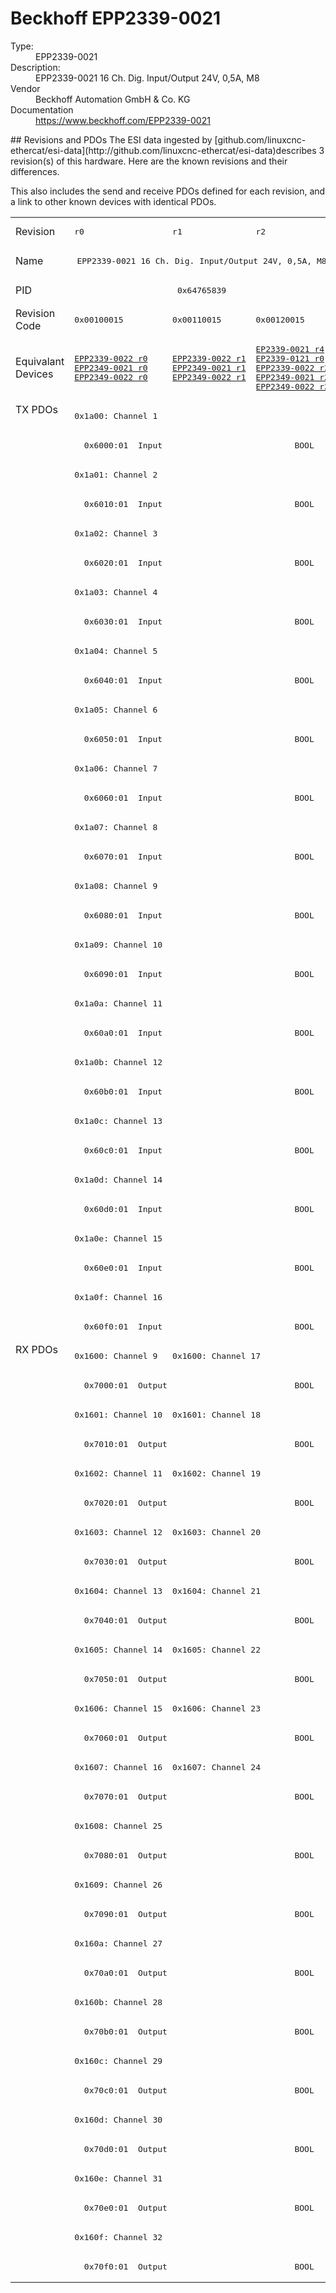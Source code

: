 #  Beckhoff EPP2339-0021

<dl>
  <dt>Type:</dt><dd>EPP2339-0021</dd>
  <dt>Description:</dt><dd>EPP2339-0021 16 Ch. Dig. Input/Output 24V, 0,5A, M8</dd>
  <dt>Vendor</dt><dd>Beckhoff Automation GmbH & Co. KG</dd>
  <dt>Documentation</dt><dd><a href="https://www.beckhoff.com/EPP2339-0021">https://www.beckhoff.com/EPP2339-0021</a></dd>
</dl>
## Revisions and PDOs
The ESI data ingested by [github.com/linuxcnc-ethercat/esi-data](http://github.com/linuxcnc-ethercat/esi-data)describes 3 revision(s) of this hardware.  Here are the known revisions and their differences.

This also includes the send and receive PDOs defined for each revision, and a link to other known devices with identical PDOs.

<table>
<tr >
<td class="first">Revision</td>
<td ><pre>r0</pre></td>
<td ><pre>r1</pre></td>
<td ><pre>r2</pre></td>
</tr>
<tr >
<td class="first">Name</td>
<td  colspan=3 align="center"><pre>EPP2339-0021 16 Ch. Dig. Input/Output 24V, 0,5A, M8</pre></td>
</tr>
<tr >
<td class="first">PID</td>
<td  colspan=3 align="center"><pre>0x64765839</pre></td>
</tr>
<tr >
<td class="first">Revision Code</td>
<td ><pre>0x00100015</pre></td>
<td ><pre>0x00110015</pre></td>
<td ><pre>0x00120015</pre></td>
</tr>
<tr >
<td class="first">Equivalant Devices</td>
<td ><pre><a href="EPP2339-0022">EPP2339-0022 r0</a><br/><a href="EPP2349-0021">EPP2349-0021 r0</a><br/><a href="EPP2349-0022">EPP2349-0022 r0</a></pre></td>
<td ><pre><a href="EPP2339-0022">EPP2339-0022 r1</a><br/><a href="EPP2349-0021">EPP2349-0021 r1</a><br/><a href="EPP2349-0022">EPP2349-0022 r1</a></pre></td>
<td ><pre><a href="EP2339-0021">EP2339-0021 r4</a><br/><a href="EP2339-0121">EP2339-0121 r0</a><br/><a href="EPP2339-0022">EPP2339-0022 r2</a><br/><a href="EPP2349-0021">EPP2349-0021 r2</a><br/><a href="EPP2349-0022">EPP2349-0022 r2</a></pre></td>
</tr>
<tr class="txpdo pdosection">
<td class="first" rowspan=32 valign=top>TX PDOs</td>
<td colspan=3 align="left"><pre>0x1a00: Channel 1</pre></td>
<td></td>
</tr>
<tr class="txpdo">
<td  colspan=3 align="left"><pre>  0x6000:01  Input                           BOOL</pre></td>
</tr>
<tr class="txpdo pdosection">
<td  colspan=3 align="left"><pre>0x1a01: Channel 2</pre></td>
</tr>
<tr class="txpdo">
<td  colspan=3 align="left"><pre>  0x6010:01  Input                           BOOL</pre></td>
</tr>
<tr class="txpdo pdosection">
<td  colspan=3 align="left"><pre>0x1a02: Channel 3</pre></td>
</tr>
<tr class="txpdo">
<td  colspan=3 align="left"><pre>  0x6020:01  Input                           BOOL</pre></td>
</tr>
<tr class="txpdo pdosection">
<td  colspan=3 align="left"><pre>0x1a03: Channel 4</pre></td>
</tr>
<tr class="txpdo">
<td  colspan=3 align="left"><pre>  0x6030:01  Input                           BOOL</pre></td>
</tr>
<tr class="txpdo pdosection">
<td  colspan=3 align="left"><pre>0x1a04: Channel 5</pre></td>
</tr>
<tr class="txpdo">
<td  colspan=3 align="left"><pre>  0x6040:01  Input                           BOOL</pre></td>
</tr>
<tr class="txpdo pdosection">
<td  colspan=3 align="left"><pre>0x1a05: Channel 6</pre></td>
</tr>
<tr class="txpdo">
<td  colspan=3 align="left"><pre>  0x6050:01  Input                           BOOL</pre></td>
</tr>
<tr class="txpdo pdosection">
<td  colspan=3 align="left"><pre>0x1a06: Channel 7</pre></td>
</tr>
<tr class="txpdo">
<td  colspan=3 align="left"><pre>  0x6060:01  Input                           BOOL</pre></td>
</tr>
<tr class="txpdo pdosection">
<td  colspan=3 align="left"><pre>0x1a07: Channel 8</pre></td>
</tr>
<tr class="txpdo">
<td  colspan=3 align="left"><pre>  0x6070:01  Input                           BOOL</pre></td>
</tr>
<tr class="txpdo pdosection">
<td  colspan=3 align="left"><pre>0x1a08: Channel 9</pre></td>
</tr>
<tr class="txpdo">
<td  colspan=3 align="left"><pre>  0x6080:01  Input                           BOOL</pre></td>
</tr>
<tr class="txpdo pdosection">
<td  colspan=3 align="left"><pre>0x1a09: Channel 10</pre></td>
</tr>
<tr class="txpdo">
<td  colspan=3 align="left"><pre>  0x6090:01  Input                           BOOL</pre></td>
</tr>
<tr class="txpdo pdosection">
<td  colspan=3 align="left"><pre>0x1a0a: Channel 11</pre></td>
</tr>
<tr class="txpdo">
<td  colspan=3 align="left"><pre>  0x60a0:01  Input                           BOOL</pre></td>
</tr>
<tr class="txpdo pdosection">
<td  colspan=3 align="left"><pre>0x1a0b: Channel 12</pre></td>
</tr>
<tr class="txpdo">
<td  colspan=3 align="left"><pre>  0x60b0:01  Input                           BOOL</pre></td>
</tr>
<tr class="txpdo pdosection">
<td  colspan=3 align="left"><pre>0x1a0c: Channel 13</pre></td>
</tr>
<tr class="txpdo">
<td  colspan=3 align="left"><pre>  0x60c0:01  Input                           BOOL</pre></td>
</tr>
<tr class="txpdo pdosection">
<td  colspan=3 align="left"><pre>0x1a0d: Channel 14</pre></td>
</tr>
<tr class="txpdo">
<td  colspan=3 align="left"><pre>  0x60d0:01  Input                           BOOL</pre></td>
</tr>
<tr class="txpdo pdosection">
<td  colspan=3 align="left"><pre>0x1a0e: Channel 15</pre></td>
</tr>
<tr class="txpdo">
<td  colspan=3 align="left"><pre>  0x60e0:01  Input                           BOOL</pre></td>
</tr>
<tr class="txpdo pdosection">
<td  colspan=3 align="left"><pre>0x1a0f: Channel 16</pre></td>
</tr>
<tr class="txpdo">
<td  colspan=3 align="left"><pre>  0x60f0:01  Input                           BOOL</pre></td>
</tr>
<tr class="rxpdo pdosection">
<td class="first" rowspan=32 valign=top>RX PDOs</td>
<td><pre>0x1600: Channel 9</pre></td>
<td colspan=2 align="left"><pre>0x1600: Channel 17</pre></td>
<td></td>
</tr>
<tr class="rxpdo">
<td  colspan=3 align="left"><pre>  0x7000:01  Output                          BOOL</pre></td>
</tr>
<tr class="rxpdo pdosection">
<td ><pre>0x1601: Channel 10</pre></td>
<td  colspan=2 align="left"><pre>0x1601: Channel 18</pre></td>
</tr>
<tr class="rxpdo">
<td  colspan=3 align="left"><pre>  0x7010:01  Output                          BOOL</pre></td>
</tr>
<tr class="rxpdo pdosection">
<td ><pre>0x1602: Channel 11</pre></td>
<td  colspan=2 align="left"><pre>0x1602: Channel 19</pre></td>
</tr>
<tr class="rxpdo">
<td  colspan=3 align="left"><pre>  0x7020:01  Output                          BOOL</pre></td>
</tr>
<tr class="rxpdo pdosection">
<td ><pre>0x1603: Channel 12</pre></td>
<td  colspan=2 align="left"><pre>0x1603: Channel 20</pre></td>
</tr>
<tr class="rxpdo">
<td  colspan=3 align="left"><pre>  0x7030:01  Output                          BOOL</pre></td>
</tr>
<tr class="rxpdo pdosection">
<td ><pre>0x1604: Channel 13</pre></td>
<td  colspan=2 align="left"><pre>0x1604: Channel 21</pre></td>
</tr>
<tr class="rxpdo">
<td  colspan=3 align="left"><pre>  0x7040:01  Output                          BOOL</pre></td>
</tr>
<tr class="rxpdo pdosection">
<td ><pre>0x1605: Channel 14</pre></td>
<td  colspan=2 align="left"><pre>0x1605: Channel 22</pre></td>
</tr>
<tr class="rxpdo">
<td  colspan=3 align="left"><pre>  0x7050:01  Output                          BOOL</pre></td>
</tr>
<tr class="rxpdo pdosection">
<td ><pre>0x1606: Channel 15</pre></td>
<td  colspan=2 align="left"><pre>0x1606: Channel 23</pre></td>
</tr>
<tr class="rxpdo">
<td  colspan=3 align="left"><pre>  0x7060:01  Output                          BOOL</pre></td>
</tr>
<tr class="rxpdo pdosection">
<td ><pre>0x1607: Channel 16</pre></td>
<td  colspan=2 align="left"><pre>0x1607: Channel 24</pre></td>
</tr>
<tr class="rxpdo">
<td  colspan=3 align="left"><pre>  0x7070:01  Output                          BOOL</pre></td>
</tr>
<tr class="rxpdo pdosection">
<td  colspan=3 align="left"><pre>0x1608: Channel 25</pre></td>
</tr>
<tr class="rxpdo">
<td  colspan=3 align="left"><pre>  0x7080:01  Output                          BOOL</pre></td>
</tr>
<tr class="rxpdo pdosection">
<td  colspan=3 align="left"><pre>0x1609: Channel 26</pre></td>
</tr>
<tr class="rxpdo">
<td  colspan=3 align="left"><pre>  0x7090:01  Output                          BOOL</pre></td>
</tr>
<tr class="rxpdo pdosection">
<td  colspan=3 align="left"><pre>0x160a: Channel 27</pre></td>
</tr>
<tr class="rxpdo">
<td  colspan=3 align="left"><pre>  0x70a0:01  Output                          BOOL</pre></td>
</tr>
<tr class="rxpdo pdosection">
<td  colspan=3 align="left"><pre>0x160b: Channel 28</pre></td>
</tr>
<tr class="rxpdo">
<td  colspan=3 align="left"><pre>  0x70b0:01  Output                          BOOL</pre></td>
</tr>
<tr class="rxpdo pdosection">
<td  colspan=3 align="left"><pre>0x160c: Channel 29</pre></td>
</tr>
<tr class="rxpdo">
<td  colspan=3 align="left"><pre>  0x70c0:01  Output                          BOOL</pre></td>
</tr>
<tr class="rxpdo pdosection">
<td  colspan=3 align="left"><pre>0x160d: Channel 30</pre></td>
</tr>
<tr class="rxpdo">
<td  colspan=3 align="left"><pre>  0x70d0:01  Output                          BOOL</pre></td>
</tr>
<tr class="rxpdo pdosection">
<td  colspan=3 align="left"><pre>0x160e: Channel 31</pre></td>
</tr>
<tr class="rxpdo">
<td  colspan=3 align="left"><pre>  0x70e0:01  Output                          BOOL</pre></td>
</tr>
<tr class="rxpdo pdosection">
<td  colspan=3 align="left"><pre>0x160f: Channel 32</pre></td>
</tr>
<tr class="rxpdo">
<td  colspan=3 align="left"><pre>  0x70f0:01  Output                          BOOL</pre></td>
</tr>
</table>
